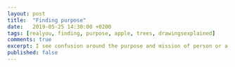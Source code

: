 ```yaml
---
layout: post
title:  "Finding purpose"
date:   2019-05-25 14:30:00 +0200
tags: [realyou, finding, purpose, apple, trees, drawingsexplained]
comments: true
excerpt: I see confusion around the purpose and mission of person or a company. In this post I try to explain how, through nature, I'm feeling the difference.
published: false
---
```

